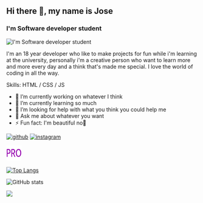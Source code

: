 
## Hi there 👋, my name is Jose
### I'm Software developer student
![I'm Software developer student](https://firebasestorage.googleapis.com/v0/b/githubprofile-26563.appspot.com/o/2.png?alt=media&token=7c85af25-b453-43bb-a496-4a04e66db10d)

I'm an 18 year developer who like to make projects for fun while i'm learning at the university, personally i'm a creative person who want to learn more and more every day and a think that's made me special. I love the world of coding in all the way.

Skills:  HTML / CSS / JS

- 🔭 I’m currently working on whatever I think 
- 🌱 I’m currently learning so much 
- 🤔 I’m looking for help with what you think you could help me 
- 💬 Ask me about whatever you want 
- ⚡ Fun fact: I'm beautiful no🧢 


[<img src='https://cdn.jsdelivr.net/npm/simple-icons@3.0.1/icons/github.svg' alt='github' height='40'>](https://github.com/Eljosecito)  [<img src='https://cdn.jsdelivr.net/npm/simple-icons@3.0.1/icons/instagram.svg' alt='instagram' height='40'>](https://www.instagram.com/josecito_ucny/)  

<a href='https://github.com/pricing'><img src='https://raw.githubusercontent.com/acervenky/animated-github-badges/master/assets/pro.gif' width='40' height='40'></a> 

[![Top Langs](https://github-readme-stats.vercel.app/api/top-langs/?username=Eljosecito)](https://github.com/anuraghazra/github-readme-stats)

![GitHub stats](https://github-readme-stats.vercel.app/api?username=Eljosecito&show_icons=true)  

![](https://komarev.com/ghpvc/?Eljosecito)
